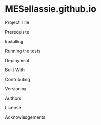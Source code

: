 # MESellassie.github.io

Project Title

Prerequisite

Installing

Running the tests

Deployment

Built With

Contributing

Versioning

Authors

License

Acknowledgements


